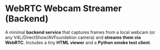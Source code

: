 <!--
SPDX-FileCopyrightText: 2025 2025 robot-visual-perception

SPDX-License-Identifier: CC-BY-4.0
-->

# WebRTC Webcam Streamer (Backend)

A minimal **backend service** that captures frames from a local webcam (or any V4L/DirectShow/AVFoundation camera) and **streams them via WebRTC**. Includes a tiny **HTML viewer** and a **Python smoke test client**.
